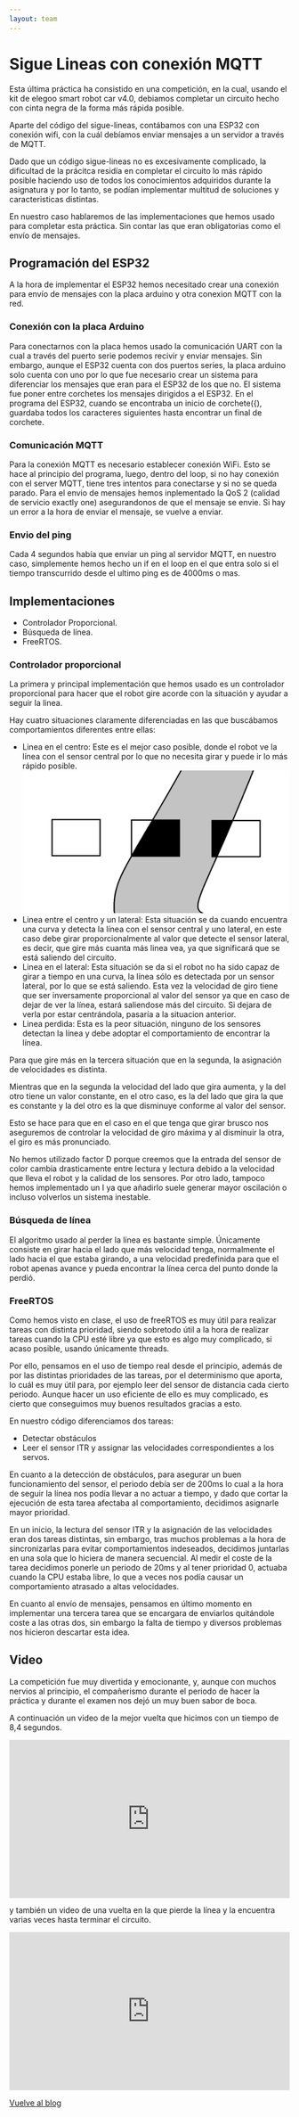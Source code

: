 ```yaml
---
layout: team
---
```


# Sigue Lineas con conexión MQTT

Esta última práctica ha consistido en una competición, en la cual, usando el kit de elegoo smart robot car v4.0, debiamos completar un circuito hecho con cinta negra de la forma más rápida posible.

Aparte del código del sigue-lineas, contábamos con una ESP32 con conexión wifi, con la cuál debíamos enviar mensajes a un servidor a través de MQTT.

Dado que un código sigue-lineas no es excesivamente complicado, la dificultad de la prácitca residía en completar el circuito lo más rápido posible haciendo uso de todos los conocimientos adquiridos durante la asignatura y por lo tanto, se podían implementar multitud de soluciones y caracteristicas distintas.

En nuestro caso hablaremos de las implementaciones que hemos usado para completar esta práctica. Sin contar las que eran obligatorias como el envío de mensajes.

## Programación del ESP32
A la hora de implementar el ESP32 hemos necesitado crear una conexión para envío de mensajes con la placa arduino y otra conexion MQTT con la red.
### Conexión con la placa Arduino
Para conectarnos con la placa hemos usado la comunicación UART con la cual a través del puerto serie podemos recivir y enviar mensajes. Sin embargo, aunque el ESP32 cuenta con dos puertos series, la placa arduino solo cuenta con uno por lo que fue necesario crear un sistema para diferenciar los mensajes que eran para el ESP32 de los que no. El sistema fue poner entre corchetes los mensajes dirigidos a el ESP32. En el programa del ESP32, cuando se encontraba un inicio de corchete({), guardaba todos los caracteres siguientes hasta encontrar un final de corchete. 
### Comunicación MQTT
Para la conexión MQTT es necesario establecer conexión WiFi. Esto se hace al principio del programa, luego, dentro del loop, si no hay conexión con el server MQTT, tiene tres intentos para conectarse y si no se queda parado. Para el envio de mensajes hemos inplementado la QoS 2 (calidad de servicio exactly one) asegurandonos de que el mensaje se envie. Si hay un error a la hora de enviar el mensaje, se vuelve a enviar.  
### Envio del ping
Cada 4 segundos había que enviar un ping al servidor MQTT, en nuestro caso, simplemente hemos hecho un if en el loop en el que entra solo si el tiempo transcurrido desde el ultimo ping es de 4000ms o mas. 
## Implementaciones

- Controlador Proporcional.
- Búsqueda de línea.
- FreeRTOS.

### Controlador proporcional

La primera y principal implementación que hemos usado es un controlador proporcional para hacer que el robot gire acorde con la situación y ayudar a seguir la linea.

Hay cuatro situaciones claramente diferenciadas en las que buscábamos comportamientos diferentes entre ellas:

- Linea en el centro: Este es el mejor caso posible, donde el robot ve la línea con el sensor central por lo que no necesita girar y puede ir lo más rápido posible.
![Caso Linea Centro](./media/A.png)
- Linea entre el centro y un lateral: Esta situación se da cuando encuentra una curva y detecta la línea con el sensor central y uno lateral, en este caso debe girar proporcionalmente al valor que detecte el sensor lateral, es decir, que gire más cuanta más linea vea, ya que significará que se está saliendo del circuito.
- Linea en el lateral: Esta situación se da si el robot no ha sido capaz de girar a tiempo en una curva, la línea sólo es detectada por un sensor lateral, por lo que se está saliendo. Esta vez la velocidad de giro tiene que ser inversamente proporcional al valor del sensor ya que en caso de dejar de ver la línea, estará saliendose más del circuito. Si dejara de verla por estar centrándola, pasaría a la situacion anterior.
- Linea perdida: Esta es la peor situación, ninguno de los sensores detectan la línea y debe adoptar el comportamiento de encontrar la línea.

Para que gire más en la tercera situación que en la segunda, la asignación de velocidades es distinta.

Mientras que en la segunda la velocidad del lado que gira aumenta, y la del otro tiene un valor constante, en el otro caso, es la del lado que gira la que es constante y la del otro es la que disminuye conforme al valor del sensor.

Esto se hace para que en el caso en el que tenga que girar brusco nos aseguremos de controlar la velocidad de giro máxima y al disminuir la otra, el giro es más pronunciado.

No hemos utilizado factor D porque creemos que la entrada del sensor de color cambia drasticamente entre lectura y lectura debido a la velocidad que lleva el robot y la calidad de los sensores. Por otro lado, tampoco hemos implementado un I ya que añadirlo suele generar mayor oscilación o incluso volverlos un sistema inestable. 

### Búsqueda de línea

El algoritmo usado al perder la línea es bastante simple.
Únicamente consiste en girar hacia el lado que más velocidad tenga, normalmente el lado hacia el que estaba girando, a una velocidad predefinida para que el robot apenas avance y pueda encontrar la línea cerca del punto donde la perdió.

### FreeRTOS

Como hemos visto en clase, el uso de freeRTOS es muy útil para realizar tareas con distinta prioridad, siendo sobretodo útil a la hora de realizar tareas cuando la CPU esté libre ya que esto es algo muy complicado, si acaso posible, usando únicamente threads.

Por ello, pensamos en el uso de tiempo real desde el principio, además de por las distintas prioridades de las tareas, por el determinismo que aporta, lo cuál es muy útil para, por ejemplo leer del sensor de distancia cada cierto periodo. Aunque hacer un uso eficiente de ello es muy complicado, es cierto que conseguimos muy buenos resultados gracias a esto.

En nuestro código diferenciamos dos tareas:

- Detectar obstáculos
- Leer el sensor ITR y assignar las velocidades correspondientes a los servos.

En cuanto a la detección de obstáculos, para asegurar un buen funcionamiento del sensor, el periodo debía ser de 200ms lo cual a la hora de seguir la línea nos podía llevar a no actuar a tiempo, y dado que cortar la ejecución de esta tarea afectaba al comportamiento, decidimos asignarle mayor prioridad.

En un inicio, la lectura del sensor ITR y la asignación de las velocidades eran dos tareas distintas, sin embargo, tras muchos problemas a la hora de sincronizarlas para evitar comportamientos indeseados, decidimos juntarlas en una sola que lo hiciera de manera secuencial. Al medir el coste de la tarea decidimos ponerle un periodo de 20ms y al tener prioridad 0, actuaba cuando la CPU estaba libre, lo que a veces nos podía causar un comportamiento atrasado a altas velocidades.

En cuanto al envío de mensajes, pensamos en último momento en implementar una tercera tarea que se encargara de enviarlos quitándole coste a las otras dos, sin embargo la falta de tiempo y diversos problemas nos hicieron descartar esta idea.

## Video

La competición fue muy divertida y emocionante, y, aunque con muchos nervios al principio, el compañerismo durante el periodo de hacer la práctica y durante el examen nos dejó un muy buen sabor de boca.

A continuación un video de la mejor vuelta que hicimos con un tiempo de 8,4 segundos.

<div style="position: relative; padding-bottom: 56.25%; height: 0;"><iframe src="https://jumpshare.com/embed/l0hpFUtriFpmkP7DZdaG" frameborder="0" webkitallowfullscreen mozallowfullscreen allowfullscreen style="position: absolute; top: 0; left: 0; width: 100%; height: 100%;"></iframe></div>

y también un video de una vuelta en la que pierde la línea y la encuentra varias veces hasta terminar el circuito.

<div style="position: relative; padding-bottom: 56.25%; height: 0;"><iframe src="https://jumpshare.com/embed/mdSGopy96sfzCZZPoeFM" frameborder="0" webkitallowfullscreen mozallowfullscreen allowfullscreen style="position: absolute; top: 0; left: 0; width: 100%; height: 100%;"></iframe></div>

[Vuelve al blog](../)
